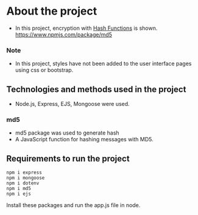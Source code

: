 # About the project

* In this project, encryption with [Hash Functions](https://delinea.com/blog/how-do-passwords-work#:~:text=Password%20hashing%20turns%20your%20password,getting%20access%20to%20your%20passwords.) is shown.
https://www.npmjs.com/package/md5

### Note

* In this project, styles have not been added to the user interface pages using css or bootstrap.

## Technologies and methods used in the project

* Node.js, Express, EJS, Mongoose were used.
  
### md5

* md5 package was used to generate hash
* A JavaScript function for hashing messages with MD5.
  
## Requirements to run the project

```
npm i express
npm i mongoose
npm i dotenv
npm i md5
npm i ejs
```
Install these packages and run the app.js file in node.
